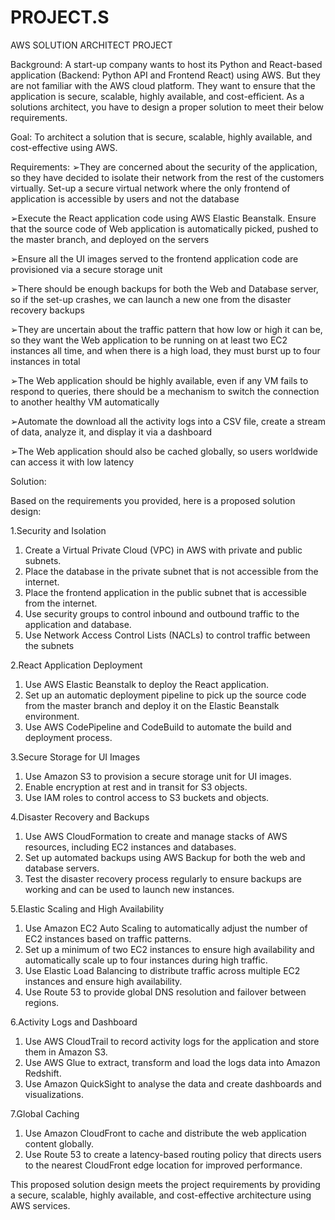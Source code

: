 # PROJECT.S
AWS SOLUTION ARCHITECT PROJECT

Background:
A start-up company wants to host its Python and React-based application (Backend: Python API and Frontend React) using AWS. But they are not familiar with the AWS cloud platform. They want to ensure that the application is secure, scalable, highly available, and cost-efficient. As a solutions architect, you have to design a proper solution to meet their below requirements.

Goal:
To architect a solution that is secure, scalable, highly available, and cost-effective using AWS.

Requirements:
➢They are concerned about the security of the application, so they have decided to isolate their network from the rest of the customers virtually. Set-up a secure virtual network where the only frontend of application is accessible by users and not the database

➢Execute the React application code using AWS Elastic Beanstalk. Ensure that the source code of Web application is automatically picked, pushed to the master branch, and deployed on the servers

➢Ensure all the UI images served to the frontend application code are provisioned via a secure storage unit

➢There should be enough backups for both the Web and Database server, so if the set-up crashes, we can launch a new one from the disaster recovery backups

➢They are uncertain about the traffic pattern that how low or high it can be, so they want the Web application to be running on at least two EC2 instances all time, and when there is a high load, they must burst up to four instances in total

➢The Web application should be highly available, even if any VM fails to respond to queries, there should be a mechanism to switch the connection to another healthy VM automatically

➢Automate the download all the activity logs into a CSV file, create a stream of data, analyze it, and display it via a dashboard

➢The Web application should also be cached globally, so users worldwide can access it with low latency


Solution:

Based on the requirements you provided, here is a proposed solution design:

1.Security and Isolation

1.	Create a Virtual Private Cloud (VPC) in AWS with private and public subnets.
2.	Place the database in the private subnet that is not accessible from the internet.
3.	Place the frontend application in the public subnet that is accessible from the internet.
4.	Use security groups to control inbound and outbound traffic to the application and database.
5.	Use Network Access Control Lists (NACLs) to control traffic between the subnets

2.React Application Deployment

1.	Use AWS Elastic Beanstalk to deploy the React application.
2.	Set up an automatic deployment pipeline to pick up the source code from the master branch and deploy it on the Elastic Beanstalk environment.
3.	Use AWS CodePipeline and CodeBuild to automate the build and deployment process.

3.Secure Storage for UI Images

1.	Use Amazon S3 to provision a secure storage unit for UI images.
2.	Enable encryption at rest and in transit for S3 objects.
3.	Use IAM roles to control access to S3 buckets and objects.

4.Disaster Recovery and Backups

1.	Use AWS CloudFormation to create and manage stacks of AWS resources, including EC2 instances and databases.
2.	Set up automated backups using AWS Backup for both the web and database servers.
3.	Test the disaster recovery process regularly to ensure backups are working and can be used to launch new instances.

5.Elastic Scaling and High Availability

1.	Use Amazon EC2 Auto Scaling to automatically adjust the number of EC2 instances based on traffic patterns.
2.	Set up a minimum of two EC2 instances to ensure high availability and automatically scale up to four instances during high traffic.
3.	Use Elastic Load Balancing to distribute traffic across multiple EC2 instances and ensure high availability.
4.	Use Route 53 to provide global DNS resolution and failover between regions.

6.Activity Logs and Dashboard

1.	Use AWS CloudTrail to record activity logs for the application and store them in Amazon S3.
2.	Use AWS Glue to extract, transform and load the logs data into Amazon Redshift.
3.	Use Amazon QuickSight to analyse the data and create dashboards and visualizations.

7.Global Caching

1.	Use Amazon CloudFront to cache and distribute the web application content globally.
2.	Use Route 53 to create a latency-based routing policy that directs users to the nearest CloudFront edge location for improved performance.

This proposed solution design meets the project requirements by providing a secure, scalable, highly available, and cost-effective architecture using AWS services.

